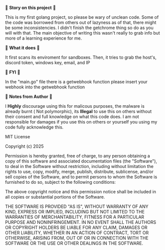 
👻  **Story on this project** 👻

This is my first golang project, so please be wary of unclean code. Some of the code
was borrowed from others out of lazyness as of that, there might be some inconsistencies.
I didn't finish the getchrome thing so do as you will with that.
The main objective of writing this wasn't really to grab info but more of a learning 
experience for me. 


👺  **What it does** 👺

It first scans its enviroment for sandboxes. Then, it tries to grab the host's, discord token, windows key, email, and IP

📖  **FYI**  📖

In the "main.go" file there is a getwebhook function
please insert your webhook into the getwebhook function


📝 **Notes from Author** 📝

I **Highly** discourage using this for malicous purposes, the malware is already burnt (
Not polymorphic), its **Illegal** to use this on others without their consent and 
full knowledge on what this code does. I am not responsible for damages if you use this
on others or yourself you using my code fully acknowledge this.


MIT License

Copyright (c) 2025

Permission is hereby granted, free of charge, to any person obtaining a copy
of this software and associated documentation files (the "Software"), to deal
in the Software without restriction, including without limitation the rights
to use, copy, modify, merge, publish, distribute, sublicense, and/or sell
copies of the Software, and to permit persons to whom the Software is
furnished to do so, subject to the following conditions:

The above copyright notice and this permission notice shall be included in all
copies or substantial portions of the Software.

THE SOFTWARE IS PROVIDED "AS IS", WITHOUT WARRANTY OF ANY KIND, EXPRESS OR
IMPLIED, INCLUDING BUT NOT LIMITED TO THE WARRANTIES OF MERCHANTABILITY,
FITNESS FOR A PARTICULAR PURPOSE AND NONINFRINGEMENT. IN NO EVENT SHALL THE
AUTHORS OR COPYRIGHT HOLDERS BE LIABLE FOR ANY CLAIM, DAMAGES OR OTHER
LIABILITY, WHETHER IN AN ACTION OF CONTRACT, TORT OR OTHERWISE, ARISING FROM,
OUT OF OR IN CONNECTION WITH THE SOFTWARE OR THE USE OR OTHER DEALINGS IN THE
SOFTWARE.
